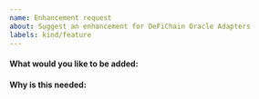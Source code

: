 ```yaml
---
name: Enhancement request
about: Suggest an enhancement for DeFiChain Oracle Adapters
labels: kind/feature
---
```


<!-- Please only use this template for submitting enhancement/feature requests -->

#### What would you like to be added:

#### Why is this needed:
